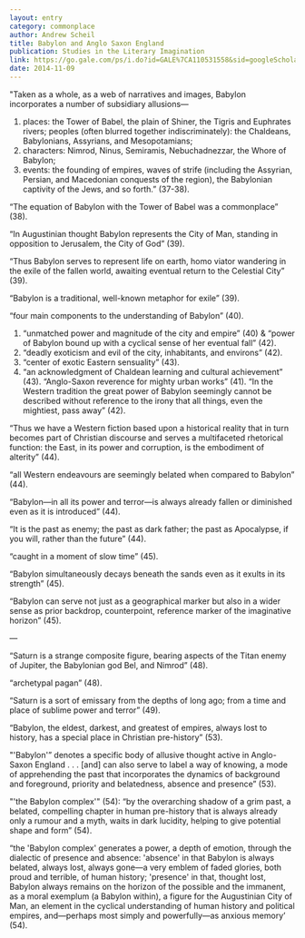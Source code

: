 ```yaml
---
layout: entry
category: commonplace
author: Andrew Scheil
title: Babylon and Anglo Saxon England
publication: Studies in the Literary Imagination
link: https://go.gale.com/ps/i.do?id=GALE%7CA110531558&sid=googleScholar&v=2.1&it=r&linkaccess=abs&issn=00393819&p=LitRC&sw=w&userGroupName=anon%7E1c0b3e5d
date: 2014-11-09
---
```


"Taken as a whole, as a web of narratives and images, Babylon incorporates a number of subsidiary allusions—

1. places: the Tower of Babel, the plain of Shiner, the Tigris and Euphrates rivers; peoples (often blurred together indiscriminately): the Chaldeans, Babylonians, Assyrians, and Mesopotamians; 
2. characters: Nimrod, Ninus, Semiramis, Nebuchadnezzar, the Whore of Babylon; 
3. events: the founding of empires, waves of strife (including the Assyrian, Persian, and Macedonian conquests of the region), the Babylonian captivity of the Jews, and so forth.” (37-38).

“The equation of Babylon with the Tower of Babel was a commonplace” (38).

“In Augustinian thought Babylon represents the City of Man, standing in opposition to Jerusalem, the City of God” (39).

“Thus Babylon serves to represent life on earth, homo viator wandering in the exile of the fallen world, awaiting eventual return to the Celestial City” (39).

“Babylon is a traditional, well-known metaphor for exile” (39).

“four main components to the understanding of Babylon” (40).

1. “unmatched power and magnitude of the city and empire” (40) & “power of Babylon bound up with a cyclical sense of her eventual fall” (42).
2. “deadly exoticism and evil of the city, inhabitants, and environs” (42).
3. “center of exotic Eastern sensuality” (43).
4. “an acknowledgment of Chaldean learning and cultural achievement” (43).
“Anglo-Saxon reverence for mighty urban works” (41).
“In the Western tradition the great power of Babylon seemingly cannot be described without reference to the irony that all things, even the mightiest, pass away” (42).


“Thus we have a Western fiction based upon a historical reality that in turn becomes part of Christian discourse and serves a multifaceted rhetorical function: the East, in its power and corruption, is the embodiment of alterity” (44).

“all Western endeavours are seemingly belated when compared to Babylon” (44).

“Babylon—in all its power and terror—is always already fallen or diminished even as it is introduced” (44).

“It is the past as enemy; the past as dark father; the past as Apocalypse, if you will, rather than the future” (44).

“caught in a moment of slow time” (45).

“Babylon simultaneously decays beneath the sands even as it exults in its strength” (45).

“Babylon can serve not just as a geographical marker but also in a wider sense as prior backdrop, counterpoint, reference marker of the imaginative horizon” (45).

— 

“Saturn is a strange composite figure, bearing aspects of the Titan enemy of Jupiter, the Babylonian god Bel, and Nimrod” (48).

“archetypal pagan” (48).

“Saturn is a sort of emissary from the depths of long ago; from a time and place of sublime power and terror” (49).

“Babylon, the eldest, darkest, and greatest of empires, always lost to history, has a special place in Christian pre-history” (53).

"'Babylon'” denotes a specific body of allusive thought active in Anglo-Saxon England . . . [and] can also serve to label a way of knowing, a mode of apprehending the past that incorporates the dynamics of background and foreground, priority and belatedness, absence and presence” (53).

"'the Babylon complex'" (54): “by the overarching shadow of a grim past, a belated, compelling chapter in human pre-history that is always already only a rumour and a myth, waits in dark lucidity, helping to give potential shape and form” (54).

“the 'Babylon complex' generates a power, a depth of emotion, through the dialectic of presence and absence: 'absence' in that Babylon is always belated, always lost, always gone—a very emblem of faded glories, both proud and terrible, of human history; 'presence' in that, thought lost, Babylon always remains on the horizon of the possible and the immanent, as a moral exemplum (a Babylon within), a figure for the Augustinian City of Man, an element in the cyclical understanding of human history and political empires, and—perhaps most simply and powerfully—as anxious memory’ (54).
